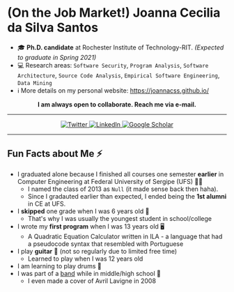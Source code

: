 # (On the Job Market!) Joanna Cecilia da Silva Santos

- 🎓  **Ph.D. candidate** at Rochester Institute of Technology-RIT. *(Expected to graduate in Spring 2021)*
- 💻  Research areas: `Software Security`, `Program Analysis`, `Software Architecture`, `Source Code Analysis`, `Empirical Software Engineering`, `Data Mining`
- ℹ️  More details on my personal website: https://joannacss.github.io/

<p align="center">
	<b>I am always open to collaborate. Reach me via e-mail.</b>
</p>

---
<p align="center">
	<a href="https://twitter.com/joannacss">
    <img src="https://img.shields.io/badge/Twitter--_.svg?style=social&logo=Twitter" alt="Twitter">
  </a>
  <a href="https://www.linkedin.com/in/joannacss">
    <img src="https://img.shields.io/badge/LinkedIn--_.svg?style=social&logo=linkedin" alt="LinkedIn">
  </a>
  <a href="https://scholar.google.com/citations?user=mkGmYyAAAAAJ">
    <img src="https://img.shields.io/badge/Citations-99-_.svg?style=social&logo=google-scholar" alt="Google Scholar">
  </a>
</p>

---

## Fun Facts about Me ⚡
- I graduated alone because I finished all courses one semester **earlier** in Computer Engineering at Federal University of Sergipe (UFS) 👩‍🎓
	- I named the class of 2013 as `Null` (it made sense back then haha).
	- Since I gradauted earlier than expected, I ended being the **1st alumni** in CE at UFS.
- I **skipped** one grade when I was 6 years old 🏫
   - That's why I was usually the youngest student in school/college
- I wrote my **first program** when I was 13 years old 🖥️
   - A Quadratic Equation Calculator written in ILA - a language that had a pseudocode syntax that resembled with Portuguese
- I play **guitar**  🎸  (not so regularly due to limited free time)
   - Learned to play when I was 12 years old
- I am learning to play drums 🥁
- I was part of a [band](https://www.youtube.com/watch?v=dHqs8XlOXfo) while in middle/high school 🎵
   - I even made a cover of Avril Lavigne in 2008



